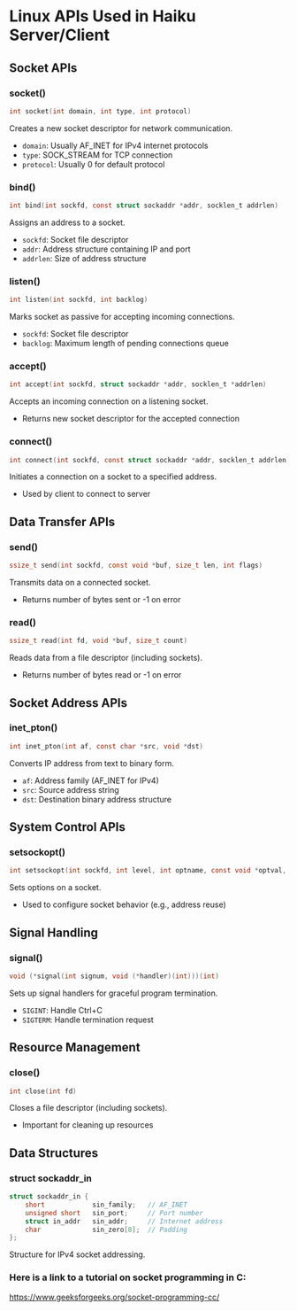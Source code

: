 # Linux APIs Used in Haiku Server/Client

## Socket APIs

### socket()
```c
int socket(int domain, int type, int protocol)
```
Creates a new socket descriptor for network communication.
- `domain`: Usually AF_INET for IPv4 internet protocols
- `type`: SOCK_STREAM for TCP connection
- `protocol`: Usually 0 for default protocol

### bind()
```c
int bind(int sockfd, const struct sockaddr *addr, socklen_t addrlen)
```
Assigns an address to a socket.
- `sockfd`: Socket file descriptor
- `addr`: Address structure containing IP and port
- `addrlen`: Size of address structure

### listen()
```c
int listen(int sockfd, int backlog)
```
Marks socket as passive for accepting incoming connections.
- `sockfd`: Socket file descriptor
- `backlog`: Maximum length of pending connections queue

### accept()
```c
int accept(int sockfd, struct sockaddr *addr, socklen_t *addrlen)
```
Accepts an incoming connection on a listening socket.
- Returns new socket descriptor for the accepted connection

### connect()
```c
int connect(int sockfd, const struct sockaddr *addr, socklen_t addrlen)
```
Initiates a connection on a socket to a specified address.
- Used by client to connect to server

## Data Transfer APIs

### send()
```c
ssize_t send(int sockfd, const void *buf, size_t len, int flags)
```
Transmits data on a connected socket.
- Returns number of bytes sent or -1 on error

### read()
```c
ssize_t read(int fd, void *buf, size_t count)
```
Reads data from a file descriptor (including sockets).
- Returns number of bytes read or -1 on error

## Socket Address APIs

### inet_pton()
```c
int inet_pton(int af, const char *src, void *dst)
```
Converts IP address from text to binary form.
- `af`: Address family (AF_INET for IPv4)
- `src`: Source address string
- `dst`: Destination binary address structure

## System Control APIs

### setsockopt()
```c
int setsockopt(int sockfd, int level, int optname, const void *optval, socklen_t optlen)
```
Sets options on a socket.
- Used to configure socket behavior (e.g., address reuse)

## Signal Handling

### signal()
```c
void (*signal(int signum, void (*handler)(int)))(int)
```
Sets up signal handlers for graceful program termination.
- `SIGINT`: Handle Ctrl+C
- `SIGTERM`: Handle termination request

## Resource Management

### close()
```c
int close(int fd)
```
Closes a file descriptor (including sockets).
- Important for cleaning up resources

## Data Structures

### struct sockaddr_in
```c
struct sockaddr_in {
    short            sin_family;   // AF_INET
    unsigned short   sin_port;     // Port number
    struct in_addr   sin_addr;     // Internet address
    char             sin_zero[8];  // Padding
};
```
Structure for IPv4 socket addressing.

### Here is a link to a tutorial on socket programming in C:
https://www.geeksforgeeks.org/socket-programming-cc/